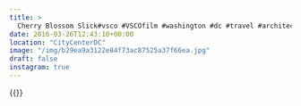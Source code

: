 ```yaml
---
title: >
  Cherry Blossom Slick#vsco #VSCOfilm #washington #dc #travel #architecture #geometry
date: 2016-03-26T12:43:10+00:00
location: "CityCenterDC"
image: "/img/b29ea9a3122e84f73ac87525a37f66ea.jpg"
draft: false
instagram: true
---
```


{{<photo src="/img/b29ea9a3122e84f73ac87525a37f66ea.jpg">}}
